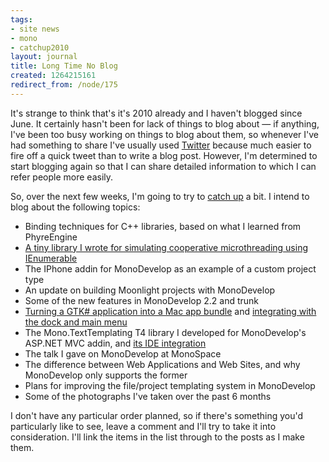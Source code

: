```yaml
---
tags:
- site news
- mono
- catchup2010
layout: journal
title: Long Time No Blog
created: 1264215161
redirect_from: /node/175
---
```

It's strange to think that's it's 2010 already and I haven't blogged since June. It certainly hasn't been for lack of things to blog about &mdash; if anything, I've been too busy working on things to blog about them, so whenever I've had something to share I've usually used <a href="http://twitter.com/mjhutchinson/">Twitter</a> because much easier to fire off a quick tweet than to write a blog post.<!--break--> However, I'm determined to start blogging again so that I can share detailed information to which I can refer people more easily.

So, over the next few weeks, I'm going to try to <a href="/tags/catchup2010">catch up</a> a bit. I intend to blog about the following topics:
<ul>
<li>Binding techniques for C++ libraries, based on what I learned from PhyreEngine</li>
<li><a href="/journal/2010/02/01/iteratorbased_microthreading">A tiny library I wrote for simulating cooperative microthreading using IEnumerable</a></li>
<li>The IPhone addin for MonoDevelop as an example of a custom project type</li>
<li>An update on building Moonlight projects with MonoDevelop</li>
<li>Some of the new features in MonoDevelop 2.2 and trunk</li>
<li><a href="/journal/2010/01/24/creating_mac_app_bundle_for_gtk_app">Turning a GTK# application into a Mac app bundle</a> and <a href="/journal/2010/01/25/integrating_gtk_application_mac">integrating with the dock and main menu</a></li>
<li>The Mono.TextTemplating T4 library I developed for MonoDevelop's ASP.NET MVC addin, and <a href="/journal/2010/05/03/t4_templates_monodevelop">its IDE integration</a></li>
<li>The talk I gave on MonoDevelop at MonoSpace</li>
<li>The difference between Web Applications and Web Sites, and why MonoDevelop only supports the former</li>
<li>Plans for improving the file/project templating system in MonoDevelop</li>
<li>Some of the photographs I've taken over the past 6 months</li>
</ul>

I don't have any particular order planned, so if there's something you'd particularly like to see, leave a comment and I'll try to take it into consideration. I'll link the items in the list through to the posts as I make them.